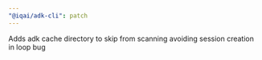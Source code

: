 ```yaml
---
"@iqai/adk-cli": patch
---
```


Adds adk cache directory to skip from scanning avoiding session creation in loop bug

